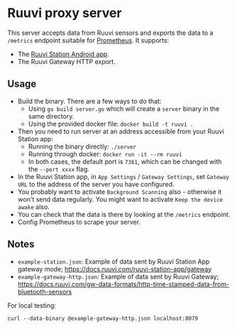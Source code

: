 # Ruuvi proxy server

This server accepts data from Ruuvi sensors and exports the data to a `/metrics` endpoint suitable for [Prometheus](https://prometheus.io/). It supports:
 - The [Ruuvi Station Android app](https://play.google.com/store/apps/details?id=com.ruuvi.station).
 - The Ruuvi Gateway HTTP export.

## Usage

 * Build the binary. There are a few ways to do that:
   * Using `go build server.go` which will create a `server` binary in the same directory.
   * Using the provided docker file: `docker build -t ruuvi .`
 * Then you need to run server at an address accessible from your Ruuvi Station app:
   * Running the binary directly: `./server`
   * Running through docker: `docker run -it --rm ruuvi`
   * In both cases, the default port is `7361`, which can be changed with the `--port xxxx` flag.
 * In the Ruuvi Station app, in `App Settings` / `Gateway Settings`, set `Gateway URL` to the address of the server you have configured.
 * You probably want to activate `Background Scanning` also - otherwise it won't send data regularly. You might want to activate `Keep the device awake` also.
 * You can check that the data is there by looking at the `/metrics` endpoint.
 * Config Prometheus to scrape your server.


## Notes

 * `example-station.json`: Example of data sent by Ruuvi Station App gateway mode; https://docs.ruuvi.com/ruuvi-station-app/gateway
 * `example-gateway-http.json`: Example of data sent by Ruuvi Gateway; https://docs.ruuvi.com/gw-data-formats/http-time-stamped-data-from-bluetooth-sensors

For local testing:

```
curl --data-binary @example-gateway-http.json localhost:8079
```